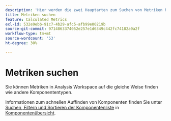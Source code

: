 ```yaml
---
description: 'Hier werden die zwei Hauptarten zum Suchen von Metriken beschrieben: Sortieren und Filtern.'
title: Metriken suchen
feature: Calculated Metrics
exl-id: 532e9ebb-91c7-4b29-afc5-afb99e00219b
source-git-commit: 9714863374052e257e1d6349c442fc74182a0a2f
workflow-type: tm+mt
source-wordcount: '53'
ht-degree: 30%

---
```


# Metriken suchen

Sie können Metriken in Analysis Workspace auf die gleiche Weise finden wie andere Komponententypen.

Informationen zum schnellen Auffinden von Komponenten finden Sie unter [Suchen, Filtern und Sortieren der Komponentenliste](/help/analyze/analysis-workspace/components/analysis-workspace-components.md#search-filter-and-sort-the-component-list) in [Komponentenübersicht](/help/analyze/analysis-workspace/components/analysis-workspace-components.md).
